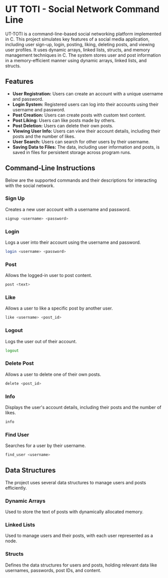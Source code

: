 # UT TOTI - Social Network Command Line

UT-TOTI is a command-line-based social networking platform implemented in C. This project simulates key features of a social media application, including user sign-up, login, posting, liking, deleting posts, and viewing user profiles. It uses dynamic arrays, linked lists, structs, and memory management techniques in C. The system stores user and post information in a memory-efficient manner using dynamic arrays, linked lists, and structs.

## Features

- **User Registration:** Users can create an account with a unique username and password.
- **Login System:** Registered users can log into their accounts using their username and password.
- **Post Creation:** Users can create posts with custom text content.
- **Post Liking:** Users can like posts made by others.
- **Post Deletion:** Users can delete their own posts.
- **Viewing User Info:** Users can view their account details, including their posts and the number of likes.
- **User Search:** Users can search for other users by their username.
- **Saving Data to Files:** The data, including user information and posts, is saved in files for persistent storage across program runs.

## Command-Line Instructions

Below are the supported commands and their descriptions for interacting with the social network.







### Sign Up

Creates a new user account with a username and password.

```bash
signup <username> <password>
```

### Login

Logs a user into their account using the username and password.

```bash
login <username> <password>
```

### Post

Allows the logged-in user to post content.

```bash
post <text>
```

### Like

Allows a user to like a specific post by another user.

```bash
like <username> <post_id>
```

### Logout

Logs the user out of their account.

```bash
logout
```

### Delete Post

Allows a user to delete one of their own posts.

```bash
delete <post_id>
```

### Info

Displays the user's account details, including their posts and the number of likes.

```bash
info
```

### Find User

Searches for a user by their username.

```bash
find_user <username>
```

## Data Structures

The project uses several data structures to manage users and posts efficiently.

### Dynamic Arrays

Used to store the text of posts with dynamically allocated memory.

### Linked Lists

Used to manage users and their posts, with each user represented as a node.

### Structs

Defines the data structures for users and posts, holding relevant data like usernames, passwords, post IDs, and content.
```

